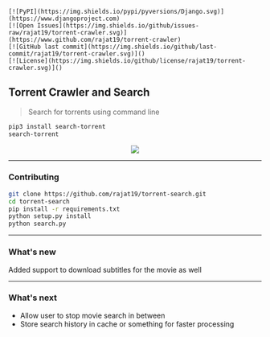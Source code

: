     [![PyPI](https://img.shields.io/pypi/pyversions/Django.svg)](https://www.djangoproject.com)
    [![Open Issues](https://img.shields.io/github/issues-raw/rajat19/torrent-crawler.svg)](https://www.github.com/rajat19/torrent-crawler)
    [![GitHub last commit](https://img.shields.io/github/last-commit/rajat19/torrent-crawler.svg)]()
    [![License](https://img.shields.io/github/license/rajat19/torrent-crawler.svg)]()
## Torrent Crawler and Search
> Search for torrents using command line
```bash
pip3 install search-torrent
search-torrent
```

<p align="center"><img src="img/search-torrent-colorized.gif?raw=true"/></p>

---
### Contributing
```bash
git clone https://github.com/rajat19/torrent-search.git
cd torrent-search
pip install -r requirements.txt
python setup.py install
python search.py
```

---
### What's new
Added support to download subtitles for the movie as well

---
### What's next
- Allow user to stop movie search in between
- Store search history in cache or something for faster processing
